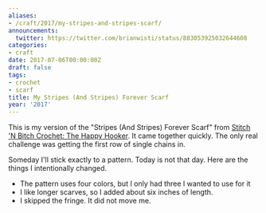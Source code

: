 ```yaml
---
aliases:
- /craft/2017/my-stripes-and-stripes-scarf/
announcements:
  twitter: https://twitter.com/brianwisti/status/883053925032644608
categories:
- craft
date: 2017-07-06T00:00:00Z
draft: false
tags:
- crochet
- scarf
title: My Stripes (And Stripes) Forever Scarf
year: '2017'
---
```

This is my version of the "Stripes (And Stripes) Forever Scarf" from [Stitch 'N Bitch Crochet: The Happy
Hooker][]. It came together quickly. The only real challenge was getting the first row of single chains in.
<!--more-->

[Stitch 'N Bitch Crochet: The Happy Hooker]: https://www.goodreads.com/book/show/57512.Stitch_n_Bitch_Crochet

Someday I'll stick exactly to a pattern. Today is not that day. Here are the things I intentionally changed.

* The pattern uses four colors, but I only had three I wanted to use for it
* I like longer scarves, so I added about six inches of length.
* I skipped the fringe. It did not move me.
